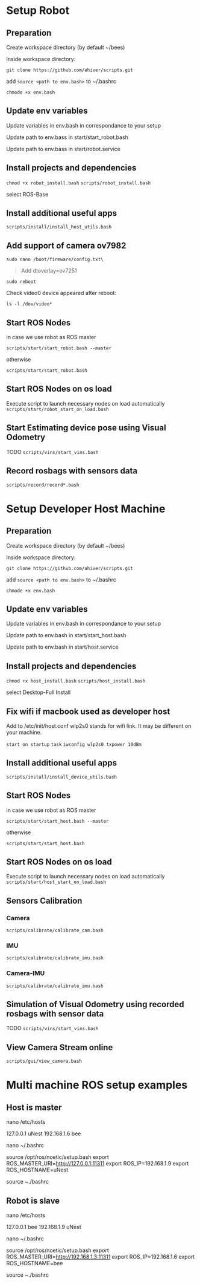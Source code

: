 
# Setup Robot

## Preparation

Create workspace directory (by default ~/bees)

Inside workspace directory:

`git clone https://github.com/ahiver/scripts.git`

add `source <path to env.bash>` to ~/.bashrc

`chmode +x env.bash`

## Update env variables

Update variables in env.bash in correspondance to your setup

Update path to env.bass in start/start_robot.bash

Update path to env.bass in start/robot.service

## Install projects and dependencies

`chmod +x robot_install.bash`
`scripts/robot_install.bash`

select ROS-Base

## Install additional useful apps

`scripts/install/install_host_utils.bash`

## Add support of camera ov7982

`sudo nano /boot/firmware/config.txt\`

> Add dtoverlay=ov7251

`sudo reboot`

Check video0 device appeared after reboot:

`ls -l /dev/video*`

## Start ROS Nodes 

in case we use robot as ROS master

`scripts/start/start_robot.bash --master`

otherwise 

`scripts/start/start_robot.bash`

## Start ROS Nodes on os load

Execute script to launch necessary nodes on load automatically
`scripts/start/robot_start_on_load.bash`

## Start Estimating device pose using Visual Odometry

TODO
`scripts/vins/start_vins.bash`

## Record rosbags with sensors data

`scripts/record/record*.bash`

# Setup Developer Host Machine

## Preparation

Create workspace directory (by default ~/bees)

Inside workspace directory:

`git clone https://github.com/ahiver/scripts.git`

add `source <path to env.bash>` to ~/.bashrc

`chmode +x env.bash`

## Update env variables

Update variables in env.bash in correspondance to your setup

Update path to env.bash in start/start_host.bash

Update path to env.bash in start/host.service

## Install projects and dependencies

`chmod +x host_install.bash`
`scripts/host_install.bash`

select Desktop-Full Install

## Fix wifi if macbook used as developer host

Add to /etc/init/host.conf
wlp2s0 stands for wifi link. It may be different on your machine.

`start on startup`
`task`
`iwconfig wlp2s0 txpower 10dBm`

## Install additional useful apps

`scripts/install/install_device_utils.bash`

## Start ROS Nodes 

in case we use robot as ROS master

`scripts/start/start_host.bash --master`

otherwise 

`scripts/start/start_host.bash`

## Start ROS Nodes on os load

Execute script to launch necessary nodes on load automatically
`scripts/start/host_start_on_load.bash`

## Sensors Calibration

### Camera

`scripts/calibrate/calibrate_cam.bash`

### IMU

`scripts/calibrate/calibrate_imu.bash`

### Camera-IMU

`scripts/calibrate/calibrate_imu.bash`

## Simulation of Visual Odometry using recorded rosbags with sensor data

TODO
`scripts/vins/start_vins.bash`

## View Camera Stream online

`scripts/gui/view_camera.bash`

# Multi machine ROS setup examples

## Host is master

nano /etc/hosts

127.0.0.1 uNest
192.168.1.6 bee

nano ~/.bashrc

source /opt/ros/noetic/setup.bash
export ROS_MASTER_URI=http://127.0.0.1:11311
export ROS_IP=192.168.1.9
export ROS_HOSTNAME=uNest

source ~./bashrc

## Robot is slave

nano /etc/hosts

127.0.0.1 bee
192.168.1.9 uNest

nano ~/.bashrc

source /opt/ros/noetic/setup.bash
export ROS_MASTER_URI=http://192.168.1.3:11311
export ROS_IP=192.168.1.6
export ROS_HOSTNAME=bee

source ~./bashrc



